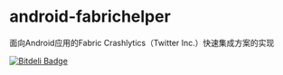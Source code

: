 # android-fabrichelper
面向Android应用的Fabric Crashlytics（Twitter Inc.）快速集成方案的实现


[![Bitdeli Badge](https://d2weczhvl823v0.cloudfront.net/jeromechan/android-fabrichelper/trend.png)](https://bitdeli.com/free "Bitdeli Badge")

